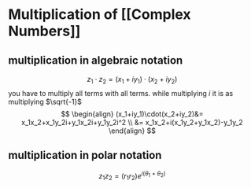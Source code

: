 # Multiplication of [[Complex Numbers]]
## multiplication in algebraic notation

$$z_1\cdot z_2=(x_1+iy_1)\cdot(x_2+iy_2)$$
you have to multiply all terms with all terms. while multiplying $i$ it is as multiplying $\sqrt{-1}$  
$$
\begin{align}
(x_1+iy_1)\cdot(x_2+iy_2)&= x_1x_2+x_1y_2i+y_1x_2i+y_1y_2i^2 \\
&= x_1x_2+i(x_1y_2+y_1x_2)-y_1y_2
\end{align}
$$
## multiplication in polar notation
$$
z_1z_2=(r_1r_2)e^{i(\theta_1+\theta_2)}
$$

